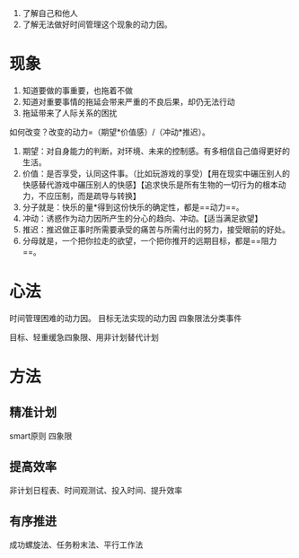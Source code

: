 1. 了解自己和他人
2. 了解无法做好时间管理这个现象的动力因。
# 现象
1. 知道要做的事重要，也拖着不做
2. 知道对重要事情的拖延会带来严重的不良后果，却仍无法行动
3. 拖延带来了人际关系的困扰

如何改变？改变的动力=（期望\*价值感）\/（冲动\*推迟）。
1. 期望：对自身能力的判断，对环境、未来的控制感。有多相信自己值得更好的生活。
2. 价值：是否享受，认同这件事。（比如玩游戏的享受）【用在现实中碾压别人的快感替代游戏中碾压别人的快感】【追求快乐是所有生物的一切行为的根本动力，不应压制，而是疏导与转换】
3. 分子就是：快乐的量\*得到这份快乐的确定性，都是==动力==。
4. 冲动：诱惑作为动力因所产生的分心的趋向、冲动。【适当满足欲望】
5. 推迟：推迟做正事时所需要承受的痛苦与所需付出的努力，接受眼前的好处。
6. 分母就是，一个把你拉走的欲望，一个把你推开的远期目标，都是==阻力==。
# 心法
时间管理困难的动力因。
目标无法实现的动力因
四象限法分类事件

目标、轻重缓急四象限、用非计划替代计划
# 方法
## 精准计划
smart原则
四象限
## 提高效率
非计划日程表、时间观测试、投入时间、提升效率
## 有序推进
成功螺旋法、任务粉末法、平行工作法
